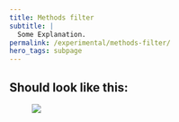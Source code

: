 ```yaml
---
title: Methods filter
subtitle: |
  Some Explanation.
permalink: /experimental/methods-filter/
hero_tags: subpage
---
```


## Should look like this:

<figure class="image">
  <img src="{{baseurl}}/assets/templates/methods-filter.png">
</figure>
